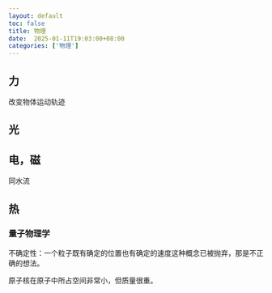```yaml
---
layout: default
toc: false
title: 物理
date:  2025-01-11T19:03:00+08:00
categories: ['物理']
---
```


## 力

改变物体运动轨迹

## 光



## 电，磁

同水流

## 热


### 量子物理学

不确定性：一个粒子既有确定的位置也有确定的速度这种概念已被抛弃，那是不正确的想法。

原子核在原子中所占空间非常小，但质量很重。